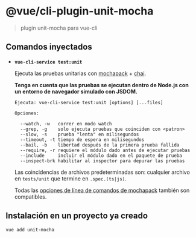 # @vue/cli-plugin-unit-mocha

> plugin unit-mocha para vue-cli

## Comandos inyectados

- **`vue-cli-service test:unit`**

  Ejecuta las pruebas unitarias con [mochapack](https://github.com/sysgears/mochapack) + [chai](http://chaijs.com/).

  **Tenga en cuenta que las pruebas se ejecutan dentro de Node.js con un entorno de navegador simulado con JSDOM.**

  ```
  Ejecuta: vue-cli-service test:unit [options] [...files]

  Opciones:

    --watch, -w   correr en modo watch
    --grep, -g    solo ejecuta pruebas que coinciden con <patron>
    --slow, -s    prueba "lenta" en milisegundos
    --timeout, -t tiempo de espera en milisegundos
    --bail, -b    libertad después de la primera prueba fallida
    --require, -r requiere el módulo dado antes de ejecutar pruebas
    --include     incluir el módulo dado en el paquete de prueba
    --inspect-brk habilitar al inspector para depurar las pruebas
  ```

  Las coincidencias de archivos predeterminadas son: cualquier archivo en `tests/unit` que termine en `.spec.(ts|js)`.

  Todas las [opciones de línea de comandos de mochapack](https://sysgears.github.io/mochapack/docs/installation/cli-usage.html) también son compatibles.

## Instalación en un proyecto ya creado

``` sh
vue add unit-mocha
```
